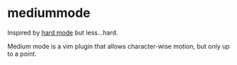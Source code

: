 mediummode
==========

Inspired by [hard mode](https://github.com/wikitopian/hardmode) but less...hard.

Medium mode is a vim plugin that allows character-wise motion, but only up to a point.

